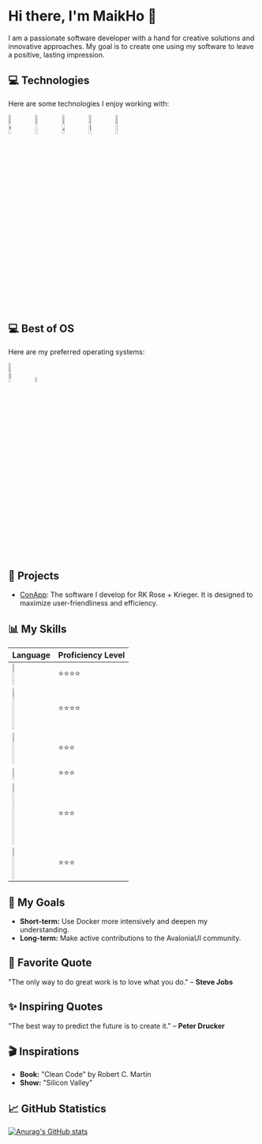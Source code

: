 
# Hi there, I'm MaikHo 👋

I am a passionate software developer with a hand for creative solutions and innovative approaches. My goal is to create one using my software 
to leave a positive, lasting impression.

## 💻 Technologies
Here are some technologies I enjoy working with:
<p> 
 <img width="10%" src="https://www.vectorlogo.zone/logos/git-scm/git-scm-ar21.svg" alt="Git">
 <img width="10%" src="https://www.vectorlogo.zone/logos/dotnet/dotnet-ar21.svg" alt=".NET">
 <img width="10%" src="https://www.vectorlogo.zone/logos/avaloniauinet/avaloniauinet-ar21.svg" alt="AvaloniaUI">
 <img width="10%" src="https://www.vectorlogo.zone/logos/docker/docker-ar21.svg" alt="Docker">
 <img width="10%" src="https://www.vectorlogo.zone/logos/sqlite/sqlite-ar21.svg" alt="SQLite"> 
</p>

## 💻 Best of OS
Here are my preferred operating systems:
<p> 
 <img width="10%" src="https://www.vectorlogo.zone/logos/linux/linux-ar21.svg" alt="Linux">
 <img width="5%" src="https://www.vectorlogo.zone/logos/apple/apple-icon.svg" alt="macOS">
</p>

## 🚀 Projects
- [ConApp](https://github.com/sorry/RK_privat): The software I develop for RK Rose + Krieger. It is designed to maximize user-friendliness and efficiency.

## 📊 My Skills
| Language | Proficiency Level |
|--------------|----------------|
| <img width="15%" src="https://upload.wikimedia.org/wikipedia/commons/b/bd/Logo_C_sharp.svg" alt="C#"> | ⭐⭐⭐⭐         |
| <img width="20%" src="https://www.vectorlogo.zone/logos/java/java-ar21.svg" alt="Java"> | ⭐⭐⭐⭐          |
| <img width="15%" src="https://simpleicons.org/icons/cplusplus.svg" alt="C++"> | ⭐⭐⭐           |
| <img width="15%" src="https://simpleicons.org/icons/c.svg" alt="C"> | ⭐⭐⭐           |
| <img width="15%" src="https://simpleicons.org/icons/kotlin.svg" alt="Kotlin"> | ⭐⭐⭐           |
| <img width="20%" src="https://www.vectorlogo.zone/logos/php/php-ar21.svg" alt="PHP"> | ⭐⭐⭐           |

## 🎯 My Goals
- **Short-term:** Use Docker more intensively and deepen my understanding.
- **Long-term:** Make active contributions to the AvaloniaUI community.

## 💬 Favorite Quote
"The only way to do great work is to love what you do." – **Steve Jobs**

## ✨ Inspiring Quotes
"The best way to predict the future is to create it." – **Peter Drucker**

## 🎬 Inspirations
- **Book:** "Clean Code" by Robert C. Martin
- **Show:** "Silicon Valley"

## 📈 GitHub Statistics
[![Anurag's GitHub stats](https://github-readme-stats.vercel.app/api?username=MaikHo&show_icons=true&theme=dracula&count_private=true)](https://github.com/anuraghazra/github-readme-stats)
